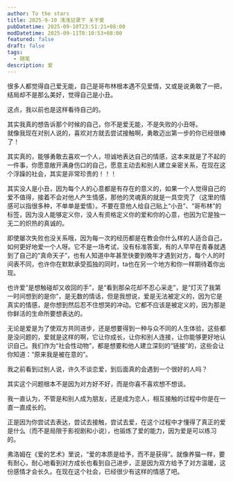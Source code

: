 ```yaml
---
author: To the stars
title: 2025-9-10 浅浅记录下 关于爱
pubDatetime: 2025-09-10T23:51:21+08:00
modDatetime: 2025-09-11T0:10:53+08:00
featured: false
draft: false
tags: 
  - 随笔
description: 爱
---
```


很多人都觉得自己爱无能，自己是哥布林根本遇不见爱情，又或是说勇敢了一把，结局却不是那么美好，觉得自己是小丑。  

这点，我以前也是这样看待自己的。  

其实我真的想告诉那个时候的自己，你不是爱无能，不是失败的小丑呀。  
就像我现在对别人说的，喜欢对方就去尝试接触啊，勇敢迈出第一步的你已经很棒了！  

其实真的，能够勇敢去喜欢一个人，坦诚地表达自己的情感，这本来就是了不起的一件事，你愿意敞开满身伤口的自己，愿意主动去和别人建立亲密关系，在现在这个浮躁的社会，其实是非常珍贵的！！！

其实没人是小丑，因为每个人的心意都是有存在的意义的，如果一个人觉得自己的爱不值得，接着不会对他人产生情感，那他的灵魂真的就是一具空壳了（这里的情感可以指很多种，不单单是爱情）。不要在意他人给自己贴上“小丑”、“哥布林”的标签，因为没人能够定义你，没人有资格定义你的爱和你的心意，也因为它是独一无二的炽热的真诚的。

即使屡次失败也没关系哦，因为每一次的经历都是在教会你什么样的人适合自己，如何更好地爱一个人呀。它不是一场考试，没有标准答案，有的人早早在青春就遇到了自己的“真命天子”，也有人知道中年甚至快要到晚年才遇到对方，每个人的时间表不同，也许你在默默承受孤独的同时，ta也在另一个地方和你一样期待着你出现。

也许爱“是想触碰却又收回的手”，是“看到那朵花却不忍心采走”，是“灯灭了我第一时间想到的是你”，是无数的情话，但是我想说，爱是无法被定义的，因为它是真实的情感，是你想到然后忍不住想哭的冲动。它都不应该是被定义的，因为那是你鲜活的生命所要想表达的。

无论是爱是为了使双方共同进步，还是想要得到一种与众不同的人生体验，这些都是没问题的，爱就是这样的啊，它让你成长，让你和别人连接，让你能够更好地认识自己。我们作为“社会性动物”，都是想要和他人建立深刻的“链接”的，这些会让你知道：“原来我是被在意的”。  

我之前看到过别人说，许久不谈恋爱，到后面真的会遇到一个很好的人吗？  

其实这个问题根本不是因为对方好不好，而是你喜不喜欢想不想谈。  

我一直认为，不管是和别人成为朋友，还是成为恋人，相互接触的过程中你是在一直一直成长的。  

正是因为你尝试去表达，尝试去接触，尝试去爱，在这个过程中才懂得了真正的爱是什么（而不是局限于影视剧和小说），也锻炼了爱的能力，因为爱是可以练习的。  

弗洛姆在《爱的艺术》里说，“爱的本质是给予，而不是获得”。就像养猫一样，要有耐心，耐心地看到对方成长也看到自己进步，正是因为双方给予了对方温暖，这份感情才会长久。在现在这个社会，已经很少有这样的情感了吧。

